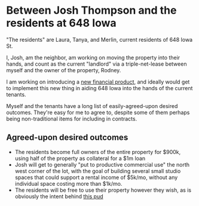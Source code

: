 # Between Josh Thompson and the residents at 648 Iowa

"The residents" are Laura, Tanya, and Merlin, current residents of 648 Iowa St.

I, Josh, am the neighbor, am working on moving the property into their hands, and count as the current "landlord" via a triple-net-lease between myself and the owner of the property, Rodney. 

I am working on introducing a [new financial product](https://josh.works/collateralizing-financial-products-with-present-value-of-rent-flow), and ideally would get to implement this new thing in aiding 648 Iowa into the hands of the current tenants.

Myself and the tenants have a long list of easily-agreed-upon desired outcomes. They're easy for me to agree to, despite some of them perhaps being non-traditional items for including in contracts. 

## Agreed-upon desired outcomes

- The residents become full owners of the entire property for $900k, using half of the property as collateral for a $1m loan
- Josh will get to generally "put to productive commercial use" the north west corner of the lot, with the goal of building several small studio spaces that could support a rental income of $5k/mo, without any individual space costing more than $1k/mo.
- The residents will be free to use their property however they wish, as is obviously the intent behind [this pud](https://josh.works/pud)

 